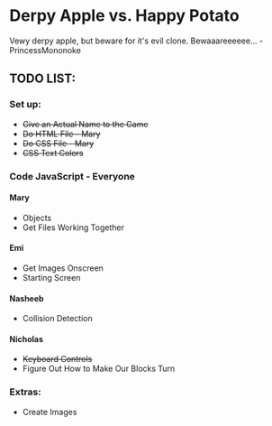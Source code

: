 # Derpy Apple vs. Happy Potato

Vewy derpy apple, but beware for it's evil clone. Bewaaareeeeee... -PrincessMononoke


## TODO LIST:


### Set up:
* ~~Give an Actual Name to the Game~~
* ~~Do HTML File - Mary~~
* ~~Do CSS File - Mary~~
* ~~CSS Text Colors~~


### Code JavaScript - Everyone

#### Mary
* Objects
* Get Files Working Together

#### Emi
* Get Images Onscreen
* Starting Screen

#### Nasheeb
* Collision Detection

#### Nicholas
* ~~Keyboard Controls~~
* Figure Out How to Make Our Blocks Turn


### Extras:
* Create Images
